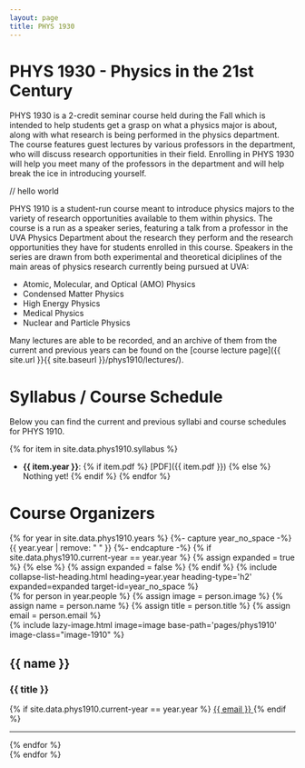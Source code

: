 ```yaml
---
layout: page
title: PHYS 1930
---
```


# PHYS 1930 - Physics in the 21st Century

PHYS 1930 is a 2-credit seminar course held during the Fall which is intended to help students get a grasp on what a physics major is about, along with what research is being performed in the physics department. The course features guest lectures by various professors in the department, who will discuss research opportunities in their field. Enrolling in PHYS 1930 will help you meet many of the professors in the department and will help break the ice in introducing yourself.

// hello world

PHYS 1910 is a student-run course meant to introduce physics majors to the variety of research opportunities available to them within physics. The course is a run as a speaker series, featuring a talk from a professor in the UVA Physics Department about the research they perform and the research opportunities they have for students enrolled in this course. Speakers in the series are drawn from both experimental and theoretical diciplines of the main areas of physics research currently being pursued at UVA:
- Atomic, Molecular, and Optical (AMO) Physics
- Condensed Matter Physics
- High Energy Physics
- Medical Physics
- Nuclear and Particle Physics

Many lectures are able to be recorded, and an archive of them from the current and previous years can be found on the [course lecture page]({{ site.url }}{{ site.baseurl }}/phys1910/lectures/).

# Syllabus / Course Schedule

Below you can find the current and previous syllabi and course schedules for PHYS 1910.

{% for item in site.data.phys1910.syllabus %}
- **{{ item.year }}**: {% if item.pdf %} [PDF]({{ item.pdf }}) {% else %} Nothing yet! {% endif %}
{% endfor %}

# Course Organizers

<div class="years-1910" id="1910-years">
    {% for year in site.data.phys1910.years %}
    {%- capture year_no_space -%}
        {{ year.year | remove: " " }}
    {%- endcapture -%}
    {% if site.data.phys1910.current-year == year.year %}
        {% assign expanded = true %}
    {% else %}
        {% assign expanded = false %}
    {% endif %}
    {% include collapse-list-heading.html 
       heading=year.year
       heading-type='h2'
       expanded=expanded
       target-id=year_no_space
    %}
    <div class="info-container-1910 collapse {% if site.data.phys1910.current-year == year.year %} show {% endif %}" id="{{ year_no_space }}" aria-labelledby="{{ year_no_space }}" data-parent="#1910-years">
        {% for person in year.people %}
            {% assign image = person.image %}
            {% assign name = person.name %}
            {% assign title = person.title %}
            {% assign email = person.email %}
            <div class="image-item-1910">
                {% include lazy-image.html
                    image=image
                    base-path='pages/phys1910'
                    image-class="image-1910"
                %}
                <h2 class="image-name-1910"> {{ name }} </h2>
                <h3 class="image-title-1910"> {{ title }} </h3>
                {% if site.data.phys1910.current-year == year.year %}
                <a href="mailto:{{ email }}"> {{ email }} </a>
                {% endif %}
                <hr class="image-separator-1910">
            </div>
        {% endfor %}
    </div>
    {% endfor %}
</div>
